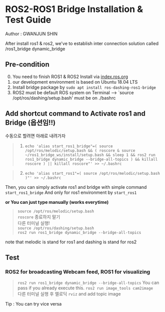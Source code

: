 # ROS2-ROS1 Bridge Installation & Test Guide
Author : GWANJUN SHIN

After install ros1 & ros2, we've to establish inter connection solution called /ros1_bridge dynamic_bridge



## Pre-condition 
0. You need to finish ROS1 & ROS2 Install via [index.ros.org](https://index.ros.org/doc/ros2/Installation/Dashing/Linux-Install-Debians/)
1. our development environment is based on Ubuntu 18.04 LTS
2. Install bridge package by `sudo apt install ros-dashing-ros1-bridge`
3. ROS2 must be default ROS system on Terminal --> `source /opt/ros/dashing/setup.bash' must be on ./bashrc

## Add shortcut command to Activate ros1 and Bridge (옵션임!!)

수동으로 할려면 아래로 내려가자

> 1. `echo 'alias start_ros1_bridge"=( source /opt/ros/melodic/setup.bash && ( roscore & source ~/ros1_bridge_ws/install/setup.bash && sleep 1 && ros2 run ros1_bridge dynamic_bridge --bridge-all-topics ) && killall roscore ) || killall roscore"' >> ~/.bashrc `   
   
> 2. ` echo 'alias start_ros1"=( source /opt/ros/melodic/setup.bash )"' >> ~/.bashrc `   

Then, you can simply activate ros1 and bridge with simple command `start_ros1_bridge` 
And only for ros1 environment by `start_ros1`


__or You can just type manually (works everytime)__
> `source /opt/ros/melodic/setup.bash `   
> `roscore`   종료하지 말기   
> 다른 터미널 실행!   
> `source /opt/ros/dashing/setup.bash`          
> `ros2 run ros1_bridge dynamic_bridge --bridge-all-topics`      

note that melodic is stand for ros1 and dashing is stand for ros2


## Test
### ROS2 for broadcasting Webcam feed, ROS1 for visualizing
> `ros2 run ros1_bridge dynamic_bridge --bridge-all-topics`    You can pass if you already execute this.
> `ros2 run image_tools cam2image`   
> 다른 터미널 실행 후 멜로딕 
> `rviz` and add topic image

Tip : You can try vice versa


